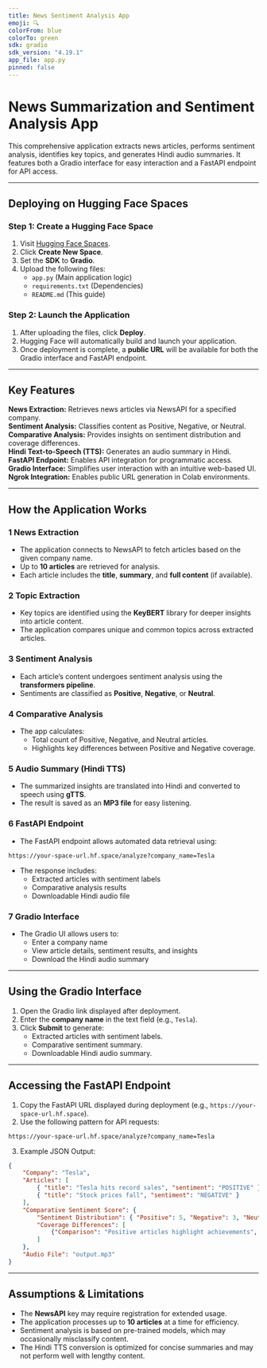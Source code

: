 ```yaml
---
title: News Sentiment Analysis App
emoji: 🔍
colorFrom: blue
colorTo: green
sdk: gradio
sdk_version: "4.19.1"
app_file: app.py
pinned: false
---
```


# News Summarization and Sentiment Analysis App

This comprehensive application extracts news articles, performs sentiment analysis, identifies key topics, and generates Hindi audio summaries. It features both a Gradio interface for easy interaction and a FastAPI endpoint for API access.

---

## Deploying on Hugging Face Spaces

### Step 1: Create a Hugging Face Space
1. Visit [Hugging Face Spaces](https://huggingface.co/spaces).
2. Click **Create New Space**.
3. Set the **SDK** to **Gradio**.
4. Upload the following files:
   - `app.py` (Main application logic)
   - `requirements.txt` (Dependencies)
   - `README.md` (This guide)

### Step 2: Launch the Application
1. After uploading the files, click **Deploy**.
2. Hugging Face will automatically build and launch your application.
3. Once deployment is complete, a **public URL** will be available for both the Gradio interface and FastAPI endpoint.

---

## Key Features
**News Extraction:** Retrieves news articles via NewsAPI for a specified company.  
**Sentiment Analysis:** Classifies content as Positive, Negative, or Neutral.  
**Comparative Analysis:** Provides insights on sentiment distribution and coverage differences.  
**Hindi Text-to-Speech (TTS):** Generates an audio summary in Hindi.  
**FastAPI Endpoint:** Enables API integration for programmatic access.  
**Gradio Interface:** Simplifies user interaction with an intuitive web-based UI.  
**Ngrok Integration:** Enables public URL generation in Colab environments.  

---

## How the Application Works

### 1 News Extraction
- The application connects to NewsAPI to fetch articles based on the given company name.
- Up to **10 articles** are retrieved for analysis.
- Each article includes the **title**, **summary**, and **full content** (if available).

### 2 Topic Extraction
- Key topics are identified using the **KeyBERT** library for deeper insights into article content.
- The application compares unique and common topics across extracted articles.

### 3 Sentiment Analysis
- Each article’s content undergoes sentiment analysis using the **transformers pipeline**.
- Sentiments are classified as **Positive**, **Negative**, or **Neutral**.

### 4 Comparative Analysis
- The app calculates:
  - Total count of Positive, Negative, and Neutral articles.
  - Highlights key differences between Positive and Negative coverage.

### 5 Audio Summary (Hindi TTS)
- The summarized insights are translated into Hindi and converted to speech using **gTTS**.
- The result is saved as an **MP3 file** for easy listening.

### 6 FastAPI Endpoint
- The FastAPI endpoint allows automated data retrieval using:
```
https://your-space-url.hf.space/analyze?company_name=Tesla
```
- The response includes:
  - Extracted articles with sentiment labels
  - Comparative analysis results
  - Downloadable Hindi audio file

### 7 Gradio Interface
- The Gradio UI allows users to:
  - Enter a company name
  - View article details, sentiment results, and insights
  - Download the Hindi audio summary

---

## Using the Gradio Interface
1. Open the Gradio link displayed after deployment.
2. Enter the **company name** in the text field (e.g., `Tesla`).
3. Click **Submit** to generate:
   - Extracted articles with sentiment labels.  
   - Comparative sentiment summary.  
   - Downloadable Hindi audio summary.  

---

## Accessing the FastAPI Endpoint
1. Copy the FastAPI URL displayed during deployment (e.g., `https://your-space-url.hf.space`).
2. Use the following pattern for API requests:
```
https://your-space-url.hf.space/analyze?company_name=Tesla
```
3. Example JSON Output:
```json
{
    "Company": "Tesla",
    "Articles": [
        { "title": "Tesla hits record sales", "sentiment": "POSITIVE" },
        { "title": "Stock prices fall", "sentiment": "NEGATIVE" }
    ],
    "Comparative Sentiment Score": {
        "Sentiment Distribution": { "Positive": 5, "Negative": 3, "Neutral": 2 },
        "Coverage Differences": [
            {"Comparison": "Positive articles highlight achievements", "Impact": "Mixed reviews may affect investors"}
        ]
    },
    "Audio File": "output.mp3"
}
```

---

## Assumptions & Limitations
- The **NewsAPI** key may require registration for extended usage.  
- The application processes up to **10 articles** at a time for efficiency.  
- Sentiment analysis is based on pre-trained models, which may occasionally misclassify content.  
- The Hindi TTS conversion is optimized for concise summaries and may not perform well with lengthy content.
